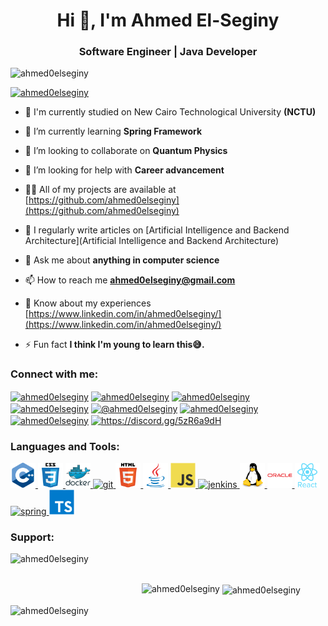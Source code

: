 <h1 align="center">Hi 👋, I'm Ahmed El-Seginy</h1>
<h3 align="center">Software Engineer | Java Developer</h3>

<p align="left"> <img src="https://komarev.com/ghpvc/?username=ahmed0elseginy&label=Profile%20views&color=0e75b6&style=flat" alt="ahmed0elseginy" /> </p>

<p align="left"> <a href="https://github.com/ryo-ma/github-profile-trophy"><img src="https://github-profile-trophy.vercel.app/?username=ahmed0elseginy" alt="ahmed0elseginy" /></a> </p>

- 🔭 I'm currently studied on New Cairo Technological University **(NCTU)**

- 🌱 I’m currently learning **Spring Framework**

- 👯 I’m looking to collaborate on **Quantum Physics**

- 🤝 I’m looking for help with **Career advancement**

- 👨‍💻 All of my projects are available at [https://github.com/ahmed0elseginy](https://github.com/ahmed0elseginy)

- 📝 I regularly write articles on [Artificial Intelligence and Backend Architecture](Artificial Intelligence and Backend Architecture)

- 💬 Ask me about **anything in computer science**

- 📫 How to reach me **ahmed0elseginy@gmail.com**

- 📄 Know about my experiences [https://www.linkedin.com/in/ahmed0elseginy/](https://www.linkedin.com/in/ahmed0elseginy/)

- ⚡ Fun fact **I think I'm young to learn this😅.**

<h3 align="left">Connect with me:</h3>
<p align="left">
<a href="https://twitter.com/ahmed0elseginy" target="blank"><img align="center" src="https://raw.githubusercontent.com/rahuldkjain/github-profile-readme-generator/master/src/images/icons/Social/twitter.svg" alt="ahmed0elseginy" height="30" width="40" /></a>
<a href="https://linkedin.com/in/ahmed0elseginy" target="blank"><img align="center" src="https://raw.githubusercontent.com/rahuldkjain/github-profile-readme-generator/master/src/images/icons/Social/linked-in-alt.svg" alt="ahmed0elseginy" height="30" width="40" /></a>
<a href="https://fb.com/ahmed0elseginy" target="blank"><img align="center" src="https://raw.githubusercontent.com/rahuldkjain/github-profile-readme-generator/master/src/images/icons/Social/facebook.svg" alt="ahmed0elseginy" height="30" width="40" /></a>
<a href="https://instagram.com/ahmed0elseginy" target="blank"><img align="center" src="https://raw.githubusercontent.com/rahuldkjain/github-profile-readme-generator/master/src/images/icons/Social/instagram.svg" alt="ahmed0elseginy" height="30" width="40" /></a>
<a href="https://medium.com/@ahmed0elseginy" target="blank"><img align="center" src="https://raw.githubusercontent.com/rahuldkjain/github-profile-readme-generator/master/src/images/icons/Social/medium.svg" alt="@ahmed0elseginy" height="30" width="40" /></a>
<a href="https://www.youtube.com/c/ahmed0elseginy" target="blank"><img align="center" src="https://raw.githubusercontent.com/rahuldkjain/github-profile-readme-generator/master/src/images/icons/Social/youtube.svg" alt="ahmed0elseginy" height="30" width="40" /></a>
<a href="https://www.leetcode.com/ahmed0elseginy" target="blank"><img align="center" src="https://raw.githubusercontent.com/rahuldkjain/github-profile-readme-generator/master/src/images/icons/Social/leet-code.svg" alt="ahmed0elseginy" height="30" width="40" /></a>
<a href="https://discord.gg/https://discord.gg/5zR6a9dH" target="blank"><img align="center" src="https://raw.githubusercontent.com/rahuldkjain/github-profile-readme-generator/master/src/images/icons/Social/discord.svg" alt="https://discord.gg/5zR6a9dH" height="30" width="40" /></a>
</p>

<h3 align="left">Languages and Tools:</h3>
<p align="left"> <a href="https://www.w3schools.com/cpp/" target="_blank" rel="noreferrer"> <img src="https://raw.githubusercontent.com/devicons/devicon/master/icons/cplusplus/cplusplus-original.svg" alt="cplusplus" width="40" height="40"/> </a> <a href="https://www.w3schools.com/css/" target="_blank" rel="noreferrer"> <img src="https://raw.githubusercontent.com/devicons/devicon/master/icons/css3/css3-original-wordmark.svg" alt="css3" width="40" height="40"/> </a> <a href="https://www.docker.com/" target="_blank" rel="noreferrer"> <img src="https://raw.githubusercontent.com/devicons/devicon/master/icons/docker/docker-original-wordmark.svg" alt="docker" width="40" height="40"/> </a> <a href="https://git-scm.com/" target="_blank" rel="noreferrer"> <img src="https://www.vectorlogo.zone/logos/git-scm/git-scm-icon.svg" alt="git" width="40" height="40"/> </a> <a href="https://www.w3.org/html/" target="_blank" rel="noreferrer"> <img src="https://raw.githubusercontent.com/devicons/devicon/master/icons/html5/html5-original-wordmark.svg" alt="html5" width="40" height="40"/> </a> <a href="https://www.java.com" target="_blank" rel="noreferrer"> <img src="https://raw.githubusercontent.com/devicons/devicon/master/icons/java/java-original.svg" alt="java" width="40" height="40"/> </a> <a href="https://developer.mozilla.org/en-US/docs/Web/JavaScript" target="_blank" rel="noreferrer"> <img src="https://raw.githubusercontent.com/devicons/devicon/master/icons/javascript/javascript-original.svg" alt="javascript" width="40" height="40"/> </a> <a href="https://www.jenkins.io" target="_blank" rel="noreferrer"> <img src="https://www.vectorlogo.zone/logos/jenkins/jenkins-icon.svg" alt="jenkins" width="40" height="40"/> </a> <a href="https://www.linux.org/" target="_blank" rel="noreferrer"> <img src="https://raw.githubusercontent.com/devicons/devicon/master/icons/linux/linux-original.svg" alt="linux" width="40" height="40"/> </a> <a href="https://www.oracle.com/" target="_blank" rel="noreferrer"> <img src="https://raw.githubusercontent.com/devicons/devicon/master/icons/oracle/oracle-original.svg" alt="oracle" width="40" height="40"/> </a> <a href="https://reactjs.org/" target="_blank" rel="noreferrer"> <img src="https://raw.githubusercontent.com/devicons/devicon/master/icons/react/react-original-wordmark.svg" alt="react" width="40" height="40"/> </a> <a href="https://spring.io/" target="_blank" rel="noreferrer"> <img src="https://www.vectorlogo.zone/logos/springio/springio-icon.svg" alt="spring" width="40" height="40"/> </a> <a href="https://www.typescriptlang.org/" target="_blank" rel="noreferrer"> <img src="https://raw.githubusercontent.com/devicons/devicon/master/icons/typescript/typescript-original.svg" alt="typescript" width="40" height="40"/> </a> </p>

<h3 align="left">Support:</h3>
<p><a href="https://www.buymeacoffee.com/ahmed0elseginy"> <img align="left" src="https://cdn.buymeacoffee.com/buttons/v2/default-yellow.png" height="50" width="210" alt="ahmed0elseginy" /></a></p><br><br>

<p><img align="left" src="https://github-readme-stats.vercel.app/api/top-langs?username=ahmed0elseginy&show_icons=true&theme=dark&hide_border=true&locale=en&layout=compact" alt="ahmed0elseginy" /></p>

<p>&nbsp;<img align="center" src="https://github-readme-stats.vercel.app/api?username=ahmed0elseginy&show_icons=true&theme=dracula&hide_border=true&locale=en" alt="ahmed0elseginy" /></p>

<p><img align="center" src="https://github-readme-streak-stats.herokuapp.com/?user=ahmed0elseginy&theme=dark" alt="ahmed0elseginy" /></p>
